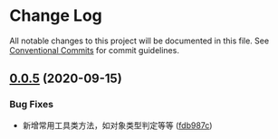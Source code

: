 # Change Log

All notable changes to this project will be documented in this file.
See [Conventional Commits](https://conventionalcommits.org) for commit guidelines.

## [0.0.5](https://github.com/duanguang/lerna-legion-library/compare/legions-utils-tool@0.0.5...legions-utils-tool@0.0.5) (2020-09-15)

### Bug Fixes

- 新增常用工具类方法，如对象类型判定等等 ([fdb987c](https://github.com/duanguang/lerna-legion-library/commit/fdb987c9f28400e20f88fddd9cb5d2a3c402db47))
